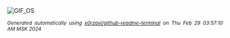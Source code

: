 <div align="justify">
<picture>
    <source media="(prefers-color-scheme: dark)" srcset="https://i.ibb.co/DDpk9hK/output-gif.gif">
    <source media="(prefers-color-scheme: light)" srcset="https://i.ibb.co/DDpk9hK/output-gif.gif">
    <img alt="GIF_OS" src="https://i.ibb.co/DDpk9hK/output-gif.gif">
</picture>

<sub><i>Generated automatically using [x0rzavi/github-readme-terminal](https://github.com/x0rzavi/github-readme-terminal) on Thu Feb 29 03:57:10 AM MSK 2024</i></sub>

</div>

<!-- Image deletion URL: https://ibb.co/Kjw72dy/f0d8d2c31124256acd9f88fe28425f6f -->